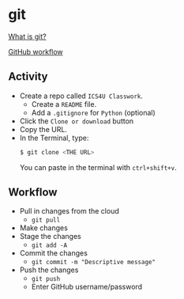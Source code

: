 # git
[What is git?](https://guides.github.com/introduction/git-handbook/)

[GitHub workflow](https://guides.github.com/introduction/flow/)

## Activity
- Create a repo called `ICS4U Classwork`.
  - Create a `README` file.
  - Add a `.gitignore` for `Python` (optional)
- Click the `Clone or download` button 
- Copy the URL.
- In the Terminal, type:
    ```sh
    $ git clone <THE URL>
    ```
    You can paste in the terminal with `ctrl+shift+v`.

## Workflow

- Pull in changes from the cloud
  - `git pull`
- Make changes
- Stage the changes
  - `git add -A`
- Commit the changes
  - `git commit -m "Descriptive message"`
- Push the changes
  - `git push`
  - Enter GitHub username/password
